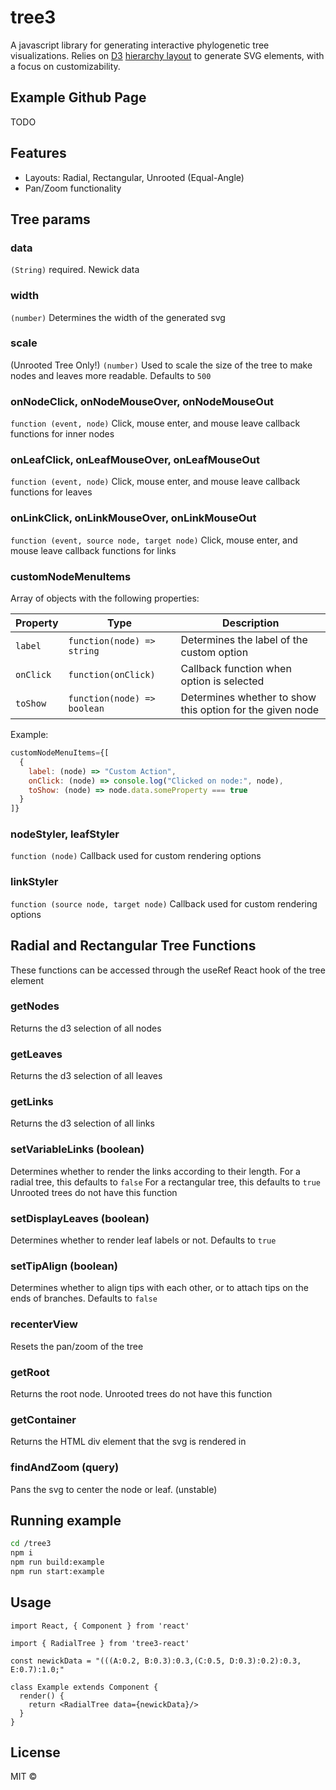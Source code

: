 # tree3
A javascript library for generating interactive phylogenetic tree visualizations. Relies on [D3](http://d3js.org) [hierarchy layout](https://github.com/d3/d3-3.x-api-reference/blob/master/Hierarchy-Layout.md) to generate SVG elements, with a focus on customizability.

## Example Github Page
TODO

## Features
* Layouts: Radial, Rectangular, Unrooted (Equal-Angle)
* Pan/Zoom functionality


## Tree params

### data 
  `(String)` required. Newick data 

### width
  `(number)` Determines the width of the generated svg

### scale 
  (Unrooted Tree Only!)
  `(number)` Used to scale the size of the tree to make nodes and leaves more readable. Defaults to ``500``

### onNodeClick, onNodeMouseOver, onNodeMouseOut
  `function (event, node)` Click, mouse enter, and mouse leave callback functions for inner nodes

### onLeafClick, onLeafMouseOver, onLeafMouseOut
  `function (event, node)` Click, mouse enter, and mouse leave callback functions for leaves

### onLinkClick, onLinkMouseOver, onLinkMouseOut
  `function (event, source node, target node)` Click, mouse enter, and mouse leave callback functions for links

### customNodeMenuItems
Array of objects with the following properties:

| Property | Type | Description |
|----------|------|-------------|
| `label` | `function(node) => string` | Determines the label of the custom option |
| `onClick` | `function(onClick)` | Callback function when option is selected |
| `toShow` | `function(node) => boolean` | Determines whether to show this option for the given node |

Example:
```javascript
customNodeMenuItems={[
  {
    label: (node) => "Custom Action",
    onClick: (node) => console.log("Clicked on node:", node),
    toShow: (node) => node.data.someProperty === true
  }
]}
```

### nodeStyler, leafStyler
  `function (node)` Callback used for custom rendering options

### linkStyler
  `function (source node, target node)` Callback used for custom rendering options

## Radial and Rectangular Tree Functions
These functions can be accessed through the useRef React hook of the tree element

### getNodes
  Returns the d3 selection of all nodes

### getLeaves
  Returns the d3 selection of all leaves

### getLinks
  Returns the d3 selection of all links

### setVariableLinks (boolean)
  Determines whether to render the links according to their length.
  For a radial tree, this defaults to ``false``
  For a rectangular tree, this defaults to ``true``
  Unrooted trees do not have this function

### setDisplayLeaves (boolean)
  Determines whether to render leaf labels or not. Defaults to ``true``

### setTipAlign (boolean)
  Determines whether to align tips with each other, or to attach tips on the ends of branches. Defaults to ``false``

### recenterView
  Resets the pan/zoom of the tree

### getRoot
  Returns the root node. 
  Unrooted trees do not have this function

### getContainer
  Returns the HTML div element that the svg is rendered in

### findAndZoom (query)
  Pans the svg to center the node or leaf. (unstable)

## Running example

```bash
cd /tree3
npm i 
npm run build:example
npm run start:example
```

## Usage

```tsx
import React, { Component } from 'react'

import { RadialTree } from 'tree3-react'

const newickData = "(((A:0.2, B:0.3):0.3,(C:0.5, D:0.3):0.2):0.3, E:0.7):1.0;"

class Example extends Component {
  render() {
    return <RadialTree data={newickData}/>
  }
}
```

## License

MIT © [](https://github.com/)

